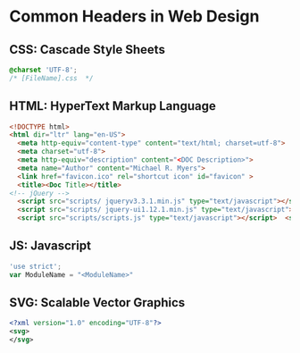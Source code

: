 # Common Headers in Web Design

## CSS: Cascade Style Sheets
```css
@charset 'UTF-8';
/* [FileName].css  */
```

## HTML: HyperText Markup Language
```html
<!DOCTYPE html>
<html dir="ltr" lang="en-US">
  <meta http-equiv="content-type" content="text/html; charset=utf-8">
  <meta charset="utf-8">
  <meta http-equiv="description" content="<DOC Description>">
  <meta name="Author" content="Michael R. Myers">
  <link href="favicon.ico" rel="shortcut icon" id="favicon" >
  <title><Doc Title></title>
<!-- jQuery -->
  <script src="scripts/ jqueryv3.3.1.min.js" type="text/javascript"></script>
  <script src="scripts/ jquery-ui1.12.1.min.js" type="text/javascript"></script>
  <script src="scripts/scripts.js" type="text/javascript"></script>  <script src="scripts/common.js" type="text/javascript"></script>
```

## JS: Javascript
```javascript
'use strict';
var ModuleName = "<ModuleName>"
```

## SVG: Scalable Vector Graphics
```svg
<?xml version="1.0" encoding="UTF-8"?>
<svg>
</svg>
```

